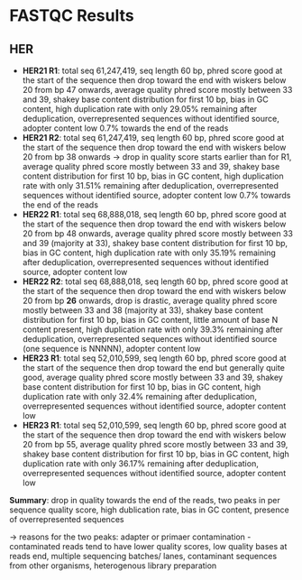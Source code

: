 # FASTQC Results

## HER
- **HER21 R1**: total seq 61,247,419, seq length 60 bp, phred score good at the start of the sequence then drop toward the end with wiskers below 20 from bp 47 onwards, average quality phred score mostly between 33 and 39, shakey base content distribution for first 10 bp, bias in GC content, high duplication rate with only 29.05% remaining after deduplication, overrepresented sequences without identified source, adopter content low 0.7% towards the end of the reads
- **HER21 R2**: total seq 61,247,419, seq length 60 bp, phred score good at the start of the sequence then drop toward the end with wiskers below 20 from bp 38 onwards -> drop in quality score starts earlier than for R1, average quality phred score mostly between 33 and 39, shakey base content distribution for first 10 bp, bias in GC content, high duplication rate with only 31.51% remaining after deduplication, overrepresented sequences without identified source, adopter content low 0.7% towards the end of the reads
- **HER22 R1**: total seq 68,888,018, seq length 60 bp, phred score good at the start of the sequence then drop toward the end with wiskers below 20 from bp 48 onwards, average quality phred score mostly between 33 and 39 (majority at 33), shakey base content distribution for first 10 bp, bias in GC content, high duplication rate with only 35.19% remaining after deduplication, overrepresented sequences without identified source, adopter content low
- **HER22 R2**: total seq 68,888,018, seq length 60 bp, phred score good at the start of the sequence then drop toward the end with wiskers below 20 from bp **26** onwards, drop is drastic, average quality phred score mostly between 33 and 38 (majority at 33), shakey base content distribution for first 10 bp, bias in GC content, little amount of base N content present, high duplication rate with only 39.3% remaining after deduplication, overrepresented sequences without identified source (one sequence is NNNNN), adopter content low
- **HER23 R1**: total seq 52,010,599, seq length 60 bp, phred score good at the start of the sequence then drop toward the end but generally quite good, average quality phred score mostly between 33 and 39, shakey base content distribution for first 10 bp, bias in GC content, high duplication rate with only 32.4% remaining after deduplication, overrepresented sequences without identified source, adopter content low
- **HER23 R1**: total seq 52,010,599, seq length 60 bp, phred score good at the start of the sequence then drop toward the end with wiskers below 20 from bp 55, average quality phred score mostly between 33 and 39, shakey base content distribution for first 10 bp, bias in GC content, high duplication rate with only 36.17% remaining after deduplication, overrepresented sequences without identified source, adopter content low

**Summary**: drop in quality towards the end of the reads, two peaks in per sequence quality score, high dublication rate, bias in GC content, presence of overrepresented sequences

&rarr; reasons for the two peaks: adapter or primaer contamination - contaminated reads tend to have lower quality scores, low quality bases at reads end, multiple sequencing batches/ lanes, contaminant sequences from other organisms, heterogenous library preparation